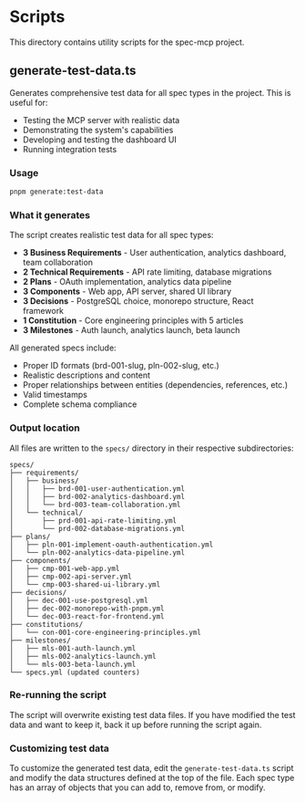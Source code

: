 # Scripts

This directory contains utility scripts for the spec-mcp project.

## generate-test-data.ts

Generates comprehensive test data for all spec types in the project. This is useful for:
- Testing the MCP server with realistic data
- Demonstrating the system's capabilities
- Developing and testing the dashboard UI
- Running integration tests

### Usage

```bash
pnpm generate:test-data
```

### What it generates

The script creates realistic test data for all spec types:

- **3 Business Requirements** - User authentication, analytics dashboard, team collaboration
- **2 Technical Requirements** - API rate limiting, database migrations
- **2 Plans** - OAuth implementation, analytics data pipeline
- **3 Components** - Web app, API server, shared UI library
- **3 Decisions** - PostgreSQL choice, monorepo structure, React framework
- **1 Constitution** - Core engineering principles with 5 articles
- **3 Milestones** - Auth launch, analytics launch, beta launch

All generated specs include:
- Proper ID formats (brd-001-slug, pln-002-slug, etc.)
- Realistic descriptions and content
- Proper relationships between entities (dependencies, references, etc.)
- Valid timestamps
- Complete schema compliance

### Output location

All files are written to the `specs/` directory in their respective subdirectories:

```
specs/
├── requirements/
│   ├── business/
│   │   ├── brd-001-user-authentication.yml
│   │   ├── brd-002-analytics-dashboard.yml
│   │   └── brd-003-team-collaboration.yml
│   └── technical/
│       ├── prd-001-api-rate-limiting.yml
│       └── prd-002-database-migrations.yml
├── plans/
│   ├── pln-001-implement-oauth-authentication.yml
│   └── pln-002-analytics-data-pipeline.yml
├── components/
│   ├── cmp-001-web-app.yml
│   ├── cmp-002-api-server.yml
│   └── cmp-003-shared-ui-library.yml
├── decisions/
│   ├── dec-001-use-postgresql.yml
│   ├── dec-002-monorepo-with-pnpm.yml
│   └── dec-003-react-for-frontend.yml
├── constitutions/
│   └── con-001-core-engineering-principles.yml
├── milestones/
│   ├── mls-001-auth-launch.yml
│   ├── mls-002-analytics-launch.yml
│   └── mls-003-beta-launch.yml
└── specs.yml (updated counters)
```

### Re-running the script

The script will overwrite existing test data files. If you have modified the test data and want to keep it, back it up before running the script again.

### Customizing test data

To customize the generated test data, edit the `generate-test-data.ts` script and modify the data structures defined at the top of the file. Each spec type has an array of objects that you can add to, remove from, or modify.
